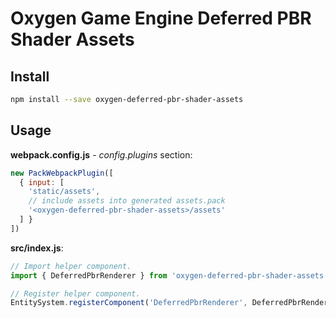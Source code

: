 # Oxygen Game Engine Deferred PBR Shader Assets

## Install
```bash
npm install --save oxygen-deferred-pbr-shader-assets
```

## Usage
**webpack.config.js** - *config.plugins* section:
```javascript
new PackWebpackPlugin([
  { input: [
    'static/assets',
    // include assets into generated assets.pack
    '<oxygen-deferred-pbr-shader-assets>/assets'
  ] }
])
```

**src/index.js**:
```javascript
// Import helper component.
import { DeferredPbrRenderer } from 'oxygen-deferred-pbr-shader-assets';

// Register helper component.
EntitySystem.registerComponent('DeferredPbrRenderer', DeferredPbrRenderer.factory);
```
